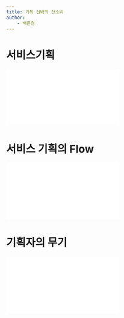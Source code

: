 ```yaml
---
title: 기획 선배의 잔소리
author:
	- 배문형
---
```


# 서비스기획

![](서비스기획%20개론.md)

# 서비스 기획의 Flow

![](서비스기획%20Flow.md)

# 기획자의 무기

![](기획자의%20무기.md)

